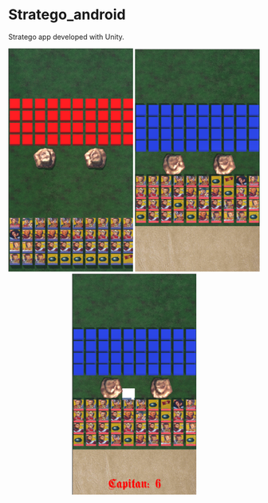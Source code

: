 # Stratego_android

Stratego app developed with Unity.

<p align="center">
  <img src="images/Imagen%201.png" width="250" title="hover text">
  <img src="images/Imagen%202.png" width="250" title="hover text">
  <img src="images/Imagen%203.png" width="250" title="hover text">
</p>
